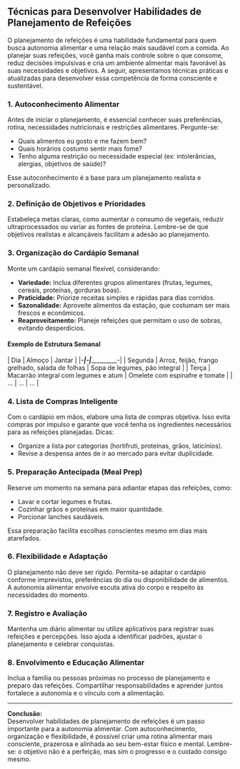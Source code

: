 
## Técnicas para Desenvolver Habilidades de Planejamento de Refeições

O planejamento de refeições é uma habilidade fundamental para quem busca autonomia alimentar e uma relação mais saudável com a comida. Ao planejar suas refeições, você ganha mais controle sobre o que consome, reduz decisões impulsivas e cria um ambiente alimentar mais favorável às suas necessidades e objetivos. A seguir, apresentamos técnicas práticas e atualizadas para desenvolver essa competência de forma consciente e sustentável.

### 1. **Autoconhecimento Alimentar**

Antes de iniciar o planejamento, é essencial conhecer suas preferências, rotina, necessidades nutricionais e restrições alimentares. Pergunte-se:

- Quais alimentos eu gosto e me fazem bem?
- Quais horários costumo sentir mais fome?
- Tenho alguma restrição ou necessidade especial (ex: intolerâncias, alergias, objetivos de saúde)?

Esse autoconhecimento é a base para um planejamento realista e personalizado.

### 2. **Definição de Objetivos e Prioridades**

Estabeleça metas claras, como aumentar o consumo de vegetais, reduzir ultraprocessados ou variar as fontes de proteína. Lembre-se de que objetivos realistas e alcançáveis facilitam a adesão ao planejamento.

### 3. **Organização do Cardápio Semanal**

Monte um cardápio semanal flexível, considerando:

- **Variedade:** Inclua diferentes grupos alimentares (frutas, legumes, cereais, proteínas, gorduras boas).
- **Praticidade:** Priorize receitas simples e rápidas para dias corridos.
- **Sazonalidade:** Aproveite alimentos da estação, que costumam ser mais frescos e econômicos.
- **Reaproveitamento:** Planeje refeições que permitam o uso de sobras, evitando desperdícios.

#### Exemplo de Estrutura Semanal

| Dia      | Almoço                        | Jantar                        |
|_________-|______________________________-|______________________________-|
| Segunda  | Arroz, feijão, frango grelhado, salada de folhas | Sopa de legumes, pão integral |
| Terça    | Macarrão integral com legumes e atum | Omelete com espinafre e tomate |
| ...      | ...                           | ...                           |

### 4. **Lista de Compras Inteligente**

Com o cardápio em mãos, elabore uma lista de compras objetiva. Isso evita compras por impulso e garante que você tenha os ingredientes necessários para as refeições planejadas. Dicas:

- Organize a lista por categorias (hortifruti, proteínas, grãos, laticínios).
- Revise a despensa antes de ir ao mercado para evitar duplicidade.

### 5. **Preparação Antecipada (Meal Prep)**

Reserve um momento na semana para adiantar etapas das refeições, como:

- Lavar e cortar legumes e frutas.
- Cozinhar grãos e proteínas em maior quantidade.
- Porcionar lanches saudáveis.

Essa preparação facilita escolhas conscientes mesmo em dias mais atarefados.

### 6. **Flexibilidade e Adaptação**

O planejamento não deve ser rígido. Permita-se adaptar o cardápio conforme imprevistos, preferências do dia ou disponibilidade de alimentos. A autonomia alimentar envolve escuta ativa do corpo e respeito às necessidades do momento.

### 7. **Registro e Avaliação**

Mantenha um diário alimentar ou utilize aplicativos para registrar suas refeições e percepções. Isso ajuda a identificar padrões, ajustar o planejamento e celebrar conquistas.

### 8. **Envolvimento e Educação Alimentar**

Inclua a família ou pessoas próximas no processo de planejamento e preparo das refeições. Compartilhar responsabilidades e aprender juntos fortalece a autonomia e o vínculo com a alimentação.

___

**Conclusão:**  
Desenvolver habilidades de planejamento de refeições é um passo importante para a autonomia alimentar. Com autoconhecimento, organização e flexibilidade, é possível criar uma rotina alimentar mais consciente, prazerosa e alinhada ao seu bem-estar físico e mental. Lembre-se: o objetivo não é a perfeição, mas sim o progresso e o cuidado consigo mesmo.
```

